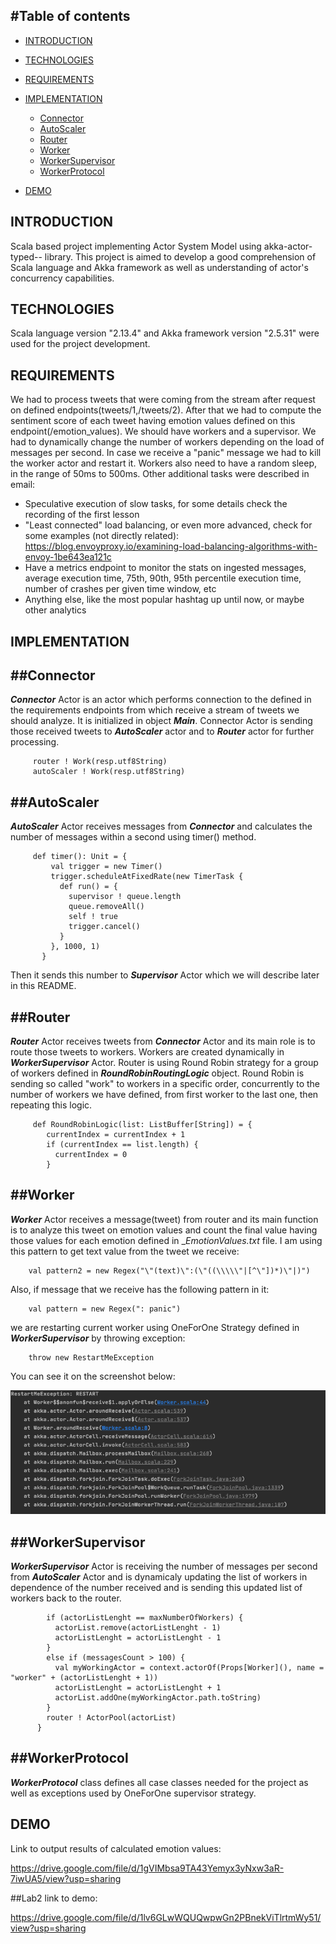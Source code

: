 #Table of contents
---------------------

 * [INTRODUCTION](#INTRODUCTION)
 * [TECHNOLOGIES](#TECHNOLOGIES)
 * [REQUIREMENTS](#REQUIREMENTS)
 * [IMPLEMENTATION](#IMPLEMENTATION)
     * [Connector](#Connector)
     * [AutoScaler](#AutoScaler)
     * [Router](#Router)
     * [Worker](#Worker)
     * [WorkerSupervisor](#WorkerSupervisor)
     * [WorkerProtocol](#WorkerProtocol)
     
 * [DEMO](#DEMO)
 
 INTRODUCTION
 ------------
 Scala based project implementing Actor System Model using akka-actor-typed-- library. This project is aimed to develop
 a good comprehension of Scala language and Akka framework as well as understanding of actor's concurrency capabilities.
 
 TECHNOLOGIES
 ------------
 Scala language version "2.13.4" and Akka framework version "2.5.31" were used for the project development.
 
 REQUIREMENTS
 ------------
 We had to process tweets that were coming from the stream after request on defined endpoints(tweets/1,/tweets/2).
 After that we had to compute the sentiment score of each tweet having emotion values defined on this endpoint(/emotion_values).
 We should have workers and a supervisor. We had to dynamically change the number of workers depending on the load of messages per second. 
 In case we receive a "panic" message we had to kill the worker actor and restart it. Workers also need to have a random sleep, in the range of 50ms to 500ms.
 Other additional tasks were described in email:
 * Speculative execution of slow tasks, for some details check the recording of the first lesson
 * "Least connected" load balancing, or even more advanced, check for some examples (not directly related): https://blog.envoyproxy.io/examining-load-balancing-algorithms-with-envoy-1be643ea121c
 * Have a metrics endpoint to monitor the stats on ingested messages, average execution time, 75th, 90th, 95th percentile execution time, number of crashes per given time window, etc
 * Anything else, like the most popular hashtag up until now, or maybe other analytics
 
 IMPLEMENTATION
 ------------
  ##Connector
  ------------
 
  _**Connector**_ Actor is an actor which performs connection to the defined in the requirements endpoints from which receive a stream of tweets we should analyze.
  It is initialized in object _**Main**_. Connector Actor is sending those received tweets to _**AutoScaler**_ actor and to _**Router**_ actor for further processing.

         router ! Work(resp.utf8String)
         autoScaler ! Work(resp.utf8String)
         
  ##AutoScaler
  ------------
  
  _**AutoScaler**_ Actor receives messages from _**Connector**_ and calculates the number of messages within a second using timer() method.
         
         
         def timer(): Unit = {
             val trigger = new Timer()
             trigger.scheduleAtFixedRate(new TimerTask {
               def run() = {
                 supervisor ! queue.length
                 queue.removeAll()
                 self ! true
                 trigger.cancel()
               }
             }, 1000, 1)
           }
   
   
   Then it sends this number to _**Supervisor**_
  Actor which we will describe later in this README. 
  
  ##Router
  ------------
  
  _**Router**_ Actor receives tweets from _**Connector**_ Actor and its main role is to route those tweets to workers. 
  Workers are created dynamically in _**WorkerSupervisor**_ Actor. Router is using Round Robin strategy for a group of workers
  defined in _**RoundRobinRoutingLogic**_ object. Round Robin is sending so called "work" to workers in a specific order, concurrently to 
  the number of workers we have defined, from first worker to the last one, then repeating this logic.
  
         def RoundRobinLogic(list: ListBuffer[String]) = {
            currentIndex = currentIndex + 1
            if (currentIndex == list.length) {
              currentIndex = 0
            }
       
  ##Worker
  ------------
  
  _**Worker**_ Actor receives a message(tweet) from router and its main function is to analyze this tweet on emotion values and
  count the final value having those values for each emotion defined in _*EmotionValues.txt* file. I am using this pattern
  to get text value from the tweet we receive:
       
        val pattern2 = new Regex("\"(text)\":(\"((\\\\\"|[^\"])*)\"|)")
       
  Also, if message that we receive has the following pattern in it:
  
        val pattern = new Regex(": panic")
        
   we are restarting current worker using OneForOne Strategy defined in _**WorkerSupervisor**_ by throwing exception:
        
        throw new RestartMeException
   
  You can see it on the screenshot below:
  
  
  ![](/Lab1/ActorModel/Screenshots/Exception.png)
  
   
  ##WorkerSupervisor
  ------------
  
  _**WorkerSupervisor**_ Actor is receiving the number of messages per second from _**AutoScaler**_ Actor and is dynamicaly updating the list of workers
  in dependence of the number received and is sending this updated list of workers back to the router.
  
            if (actorListLenght == maxNumberOfWorkers) {
              actorList.remove(actorListLenght - 1)
              actorListLenght = actorListLenght - 1
            }
            else if (messagesCount > 100) {
              val myWorkingActor = context.actorOf(Props[Worker](), name = "worker" + (actorListLenght + 1))
              actorListLenght = actorListLenght + 1
              actorList.addOne(myWorkingActor.path.toString)
            }
            router ! ActorPool(actorList)
          }
  
  ##WorkerProtocol
  ------------
  
  _**WorkerProtocol**_ class defines all case classes needed for the project as well as exceptions used by OneForOne supervisor strategy.
  
  
 DEMO
 ------------
 Link to output results of calculated emotion values:
 
 https://drive.google.com/file/d/1gVIMbsa9TA43Yemyx3yNxw3aR-7iwUA5/view?usp=sharing
 
 ##Lab2 link to demo: 
 
 https://drive.google.com/file/d/1lv6GLwWQUQwpwGn2PBnekViTlrtmWy51/view?usp=sharing
 
 
 
 
  
 
 